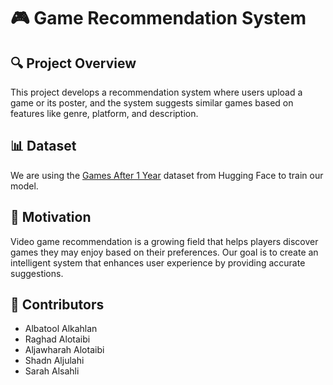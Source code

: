 # 🎮 Game Recommendation System  

## 🔍 Project Overview  
This project develops a recommendation system where users upload a game or its poster, and the system suggests similar games based on features like genre, platform, and description.  

## 📊 Dataset  
We are using the [Games After 1 Year](https://huggingface.co/datasets/wiliamlee/games_after_1_years) dataset from Hugging Face to train our model.  

## 🎯 Motivation  
Video game recommendation is a growing field that helps players discover games they may enjoy based on their preferences. Our goal is to create an intelligent system that enhances user experience by providing accurate suggestions.  

## 👥 Contributors  
- Albatool Alkahlan  
- Raghad Alotaibi  
- Aljawharah Alotaibi  
- Shadn Aljulahi  
- Sarah Alsahli  
